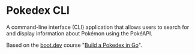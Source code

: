 # Pokedex CLI

A command-line interface (CLI) application that allows users to search for and display information about Pokémon using the PokéAPI.

Based on the [boot.dev](https://boot.dev) course "[Build a Pokedex in Go](https://www.boot.dev/courses/build-pokedex-cli-golang)".